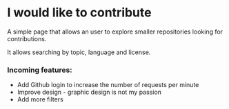 # I would like to contribute

A simple page that allows an user to explore smaller repositories looking for contributions.

It allows searching by topic, language and license.

### Incoming features:

- Add Github login to increase the number of requests per minute
- Improve design - graphic design is not my passion
- Add more filters
